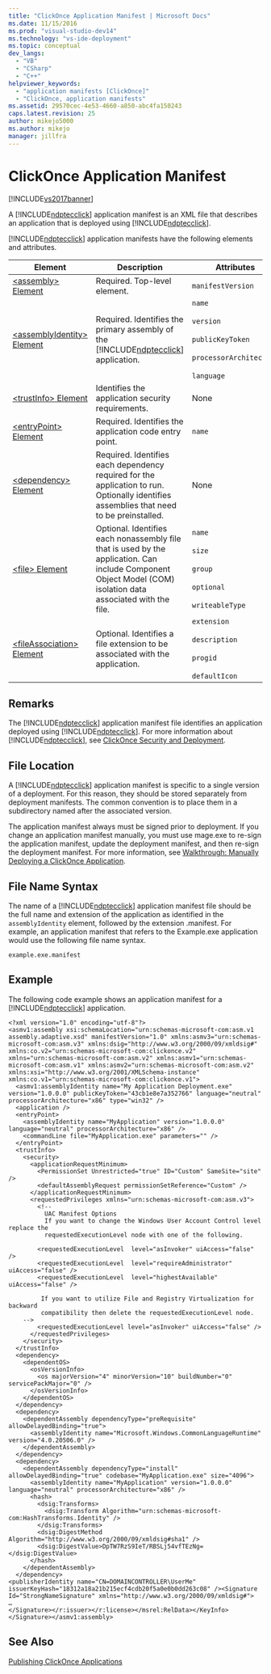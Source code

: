 ```yaml
---
title: "ClickOnce Application Manifest | Microsoft Docs"
ms.date: 11/15/2016
ms.prod: "visual-studio-dev14"
ms.technology: "vs-ide-deployment"
ms.topic: conceptual
dev_langs: 
  - "VB"
  - "CSharp"
  - "C++"
helpviewer_keywords: 
  - "application manifests [ClickOnce]"
  - "ClickOnce, application manifests"
ms.assetid: 29570cec-4e53-4660-a850-abc4fa150243
caps.latest.revision: 25
author: mikejo5000
ms.author: mikejo
manager: jillfra
---
```

# ClickOnce Application Manifest
[!INCLUDE[vs2017banner](../includes/vs2017banner.md)]

A [!INCLUDE[ndptecclick](../includes/ndptecclick-md.md)] application manifest is an XML file that describes an application that is deployed using [!INCLUDE[ndptecclick](../includes/ndptecclick-md.md)].  
  
 [!INCLUDE[ndptecclick](../includes/ndptecclick-md.md)] application manifests have the following elements and attributes.  
  
|Element|Description|Attributes|  
|-------------|-----------------|----------------|  
|[\<assembly> Element](../deployment/assembly-element-clickonce-application.md)|Required. Top-level element.|`manifestVersion`|  
|[\<assemblyIdentity> Element](../deployment/assemblyidentity-element-clickonce-application.md)|Required. Identifies the primary assembly of the [!INCLUDE[ndptecclick](../includes/ndptecclick-md.md)] application.|`name`<br /><br /> `version`<br /><br /> `publicKeyToken`<br /><br /> `processorArchitecture`<br /><br /> `language`|  
|[\<trustInfo> Element](../deployment/trustinfo-element-clickonce-application.md)|Identifies the application security requirements.|None|  
|[\<entryPoint> Element](../deployment/entrypoint-element-clickonce-application.md)|Required. Identifies the application code entry point.|`name`|  
|[\<dependency> Element](../deployment/dependency-element-clickonce-application.md)|Required. Identifies each dependency required for the application to run. Optionally identifies assemblies that need to be preinstalled.|None|  
|[\<file> Element](../deployment/file-element-clickonce-application.md)|Optional. Identifies each nonassembly file that is used by the application. Can include Component Object Model (COM) isolation data associated with the file.|`name`<br /><br /> `size`<br /><br /> `group`<br /><br /> `optional`<br /><br /> `writeableType`|  
|[\<fileAssociation> Element](../deployment/fileassociation-element-clickonce-application.md)|Optional. Identifies a file extension to be associated with the application.|`extension`<br /><br /> `description`<br /><br /> `progid`<br /><br /> `defaultIcon`|  
  
## Remarks  
 The [!INCLUDE[ndptecclick](../includes/ndptecclick-md.md)] application manifest file identifies an application deployed using [!INCLUDE[ndptecclick](../includes/ndptecclick-md.md)]. For more information about [!INCLUDE[ndptecclick](../includes/ndptecclick-md.md)], see [ClickOnce Security and Deployment](../deployment/clickonce-security-and-deployment.md).  
  
## File Location  
 A [!INCLUDE[ndptecclick](../includes/ndptecclick-md.md)] application manifest is specific to a single version of a deployment. For this reason, they should be stored separately from deployment manifests. The common convention is to place them in a subdirectory named after the associated version.  
  
 The application manifest always must be signed prior to deployment. If you change an application manifest manually, you must use mage.exe to re-sign the application manifest, update the deployment manifest, and then re-sign the deployment manifest. For more information, see [Walkthrough: Manually Deploying a ClickOnce Application](../deployment/walkthrough-manually-deploying-a-clickonce-application.md).  
  
## File Name Syntax  
 The name of a [!INCLUDE[ndptecclick](../includes/ndptecclick-md.md)] application manifest file should be the full name and extension of the application as identified in the `assemblyIdentity` element, followed by the extension .manifest. For example, an application manifest that refers to the Example.exe application would use the following file name syntax.  
  
 `example.exe.manifest`  
  
## Example  
 The following code example shows an application manifest for a [!INCLUDE[ndptecclick](../includes/ndptecclick-md.md)] application.  
  
```  
<?xml version="1.0" encoding="utf-8"?>  
<asmv1:assembly xsi:schemaLocation="urn:schemas-microsoft-com:asm.v1 assembly.adaptive.xsd" manifestVersion="1.0" xmlns:asmv3="urn:schemas-microsoft-com:asm.v3" xmlns:dsig="http://www.w3.org/2000/09/xmldsig#" xmlns:co.v2="urn:schemas-microsoft-com:clickonce.v2" xmlns="urn:schemas-microsoft-com:asm.v2" xmlns:asmv1="urn:schemas-microsoft-com:asm.v1" xmlns:asmv2="urn:schemas-microsoft-com:asm.v2" xmlns:xsi="http://www.w3.org/2001/XMLSchema-instance" xmlns:co.v1="urn:schemas-microsoft-com:clickonce.v1">  
  <asmv1:assemblyIdentity name="My Application Deployment.exe" version="1.0.0.0" publicKeyToken="43cb1e8e7a352766" language="neutral" processorArchitecture="x86" type="win32" />  
  <application />  
  <entryPoint>  
    <assemblyIdentity name="MyApplication" version="1.0.0.0" language="neutral" processorArchitecture="x86" />  
    <commandLine file="MyApplication.exe" parameters="" />  
  </entryPoint>  
  <trustInfo>  
    <security>  
      <applicationRequestMinimum>  
        <PermissionSet Unrestricted="true" ID="Custom" SameSite="site" />  
        <defaultAssemblyRequest permissionSetReference="Custom" />  
      </applicationRequestMinimum>  
      <requestedPrivileges xmlns="urn:schemas-microsoft-com:asm.v3">  
        <!--  
          UAC Manifest Options  
          If you want to change the Windows User Account Control level replace the   
          requestedExecutionLevel node with one of the following.  
  
        <requestedExecutionLevel  level="asInvoker" uiAccess="false" />  
        <requestedExecutionLevel  level="requireAdministrator" uiAccess="false" />  
        <requestedExecutionLevel  level="highestAvailable" uiAccess="false" />  
  
         If you want to utilize File and Registry Virtualization for backward   
         compatibility then delete the requestedExecutionLevel node.  
    -->  
        <requestedExecutionLevel level="asInvoker" uiAccess="false" />  
      </requestedPrivileges>  
    </security>  
  </trustInfo>  
  <dependency>  
    <dependentOS>  
      <osVersionInfo>  
        <os majorVersion="4" minorVersion="10" buildNumber="0" servicePackMajor="0" />  
      </osVersionInfo>  
    </dependentOS>  
  </dependency>  
  <dependency>  
    <dependentAssembly dependencyType="preRequisite" allowDelayedBinding="true">  
      <assemblyIdentity name="Microsoft.Windows.CommonLanguageRuntime" version="4.0.20506.0" />  
    </dependentAssembly>  
  </dependency>  
  <dependency>  
    <dependentAssembly dependencyType="install" allowDelayedBinding="true" codebase="MyApplication.exe" size="4096">  
      <assemblyIdentity name="MyApplication" version="1.0.0.0" language="neutral" processorArchitecture="x86" />  
      <hash>  
        <dsig:Transforms>  
          <dsig:Transform Algorithm="urn:schemas-microsoft-com:HashTransforms.Identity" />  
        </dsig:Transforms>  
        <dsig:DigestMethod Algorithm="http://www.w3.org/2000/09/xmldsig#sha1" />  
        <dsig:DigestValue>DpTW7RzS9IeT/RBSLj54vfTEzNg=</dsig:DigestValue>  
      </hash>  
    </dependentAssembly>  
  </dependency>  
<publisherIdentity name="CN=DOMAINCONTROLLER\UserMe" issuerKeyHash="18312a18a21b215ecf4cdb20f5a0e0b0dd263c08" /><Signature Id="StrongNameSignature" xmlns="http://www.w3.org/2000/09/xmldsig#">  
…  
</Signature></r:issuer></r:license></msrel:RelData></KeyInfo></Signature></asmv1:assembly>  
```  
  
## See Also  
 [Publishing ClickOnce Applications](../deployment/publishing-clickonce-applications.md)
